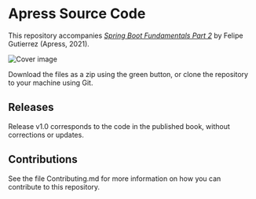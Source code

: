 # Apress Source Code

This repository accompanies [*Spring Boot Fundamentals Part 2*](https://link.springer.com/video/10.1007/%isbn%) by Felipe Gutierrez (Apress, 2021).

[comment]: #cover
![Cover image](%isbn%.jpg)

Download the files as a zip using the green button, or clone the repository to your machine using Git.

## Releases

Release v1.0 corresponds to the code in the published book, without corrections or updates.

## Contributions

See the file Contributing.md for more information on how you can contribute to this repository.